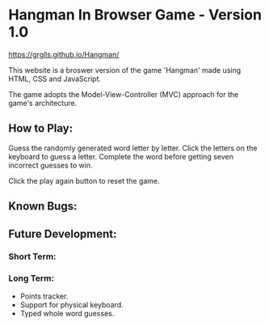 # Hangman In Browser Game - Version 1.0
https://grglls.github.io/Hangman/

This website is a broswer version of the game 'Hangman' made using HTML, CSS and JavaScript.

The game adopts the Model-View-Controller (MVC) approach for the game's architecture.

## How to Play:
Guess the randomly generated word letter by letter. Click the letters on the keyboard to guess a letter. Complete the word before getting seven incorrect guesses to win.

Click the play again button to reset the game.

## Known Bugs:
<!-- No known bugs. -->

## Future Development:
### Short Term:

### Long Term:
* Points tracker.
* Support for physical keyboard.
* Typed whole word guesses.